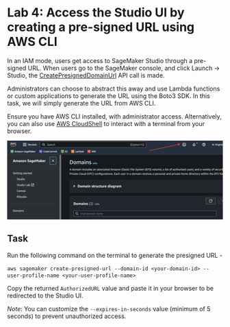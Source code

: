 # Lab 4: Access the Studio UI by creating a pre-signed URL using AWS CLI

In an IAM mode, users get access to SageMaker Studio through a pre-signed URL. When users go to the SageMaker console, and click Launch -> Studio, the [CreatePresignedDomainUrl](https://docs.aws.amazon.com/sagemaker/latest/APIReference/API_CreatePresignedDomainUrl.html) API call is made.

Administrators can choose to abstract this away and use Lambda functions or custom applications to generate the URL using the Boto3 SDK. In this task, we will simply generate the URL from AWS CLI.

Ensure you have AWS CLI installed, with administrator access. Alternatively, you can also use [AWS CloudShell](https://aws.amazon.com/cloudshell/) to interact with a terminal from your browser.

![cloud-shell](/img/cloud-shell.png)

## Task

Run the following command on the terminal to generate the presigned URL - 

```
aws sagemaker create-presigned-url --domain-id <your-domain-id> --user-profile-name <your-user-profile-name>
```

Copy the returned `AuthorizedURL` value and paste it in your browser to be redirected to the Studio UI. 

*Note*: You can customize the `--expires-in-seconds` value (minimum of 5 seconds) to prevent unauthorized access.